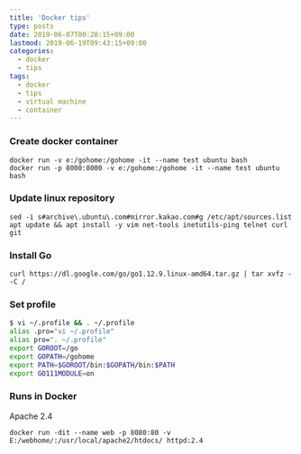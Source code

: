 ```yaml
---
title: 'Docker tips'
type: posts
date: 2019-06-07T00:28:15+09:00
lastmod: 2019-06-19T09:43:15+09:00
categories: 
  - docker
  - tips
tags: 
  - docker
  - tips
  - virtual machine
  - container
---
```


### Create docker container

    docker run -v e:/gohome:/gohome -it --name test ubuntu bash
    docker run -p 8000:8000 -v e:/gohome:/gohome -it --name test ubuntu bash

### Update linux repository

    sed -i s#archive\.ubuntu\.com#mirror.kakao.com#g /etc/apt/sources.list
    apt update && apt install -y vim net-tools inetutils-ping telnet curl git
    
### Install Go

    curl https://dl.google.com/go/go1.12.9.linux-amd64.tar.gz | tar xvfz - -C /

### Set profile

```bash
$ vi ~/.profile && . ~/.profile
alias .pro="vi ~/.profile"
alias pro=". ~/.profile"
export GOROOT=/go
export GOPATH=/gohome
export PATH=$GOROOT/bin:$GOPATH/bin:$PATH
export GO111MODULE=on
```
    
### Runs in Docker

Apache 2.4

    docker run -dit --name web -p 8080:80 -v E:/webhome/:/usr/local/apache2/htdocs/ httpd:2.4
